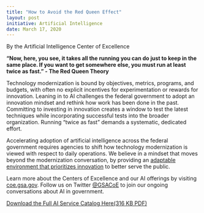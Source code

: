 ```yaml
---
title: "How to Avoid the Red Queen Effect"
layout: post
initiative: Artificial Intelligence
date: March 17, 2020
---
```

By the Artificial Intelligence Center of Excellence

**“Now, here, you see, it takes all the running you can do just to keep in the same place. If you want to get somewhere else, you
must run at least twice as fast.” - The Red Queen Theory**

Technology modernization is bound by objectives, metrics, programs, and budgets, with often no explicit incentives for experimentation 
or rewards for innovation. Leaning in to AI challenges the federal government to adopt an innovation mindset and rethink how 
work has been done in the past. Committing to  investing in innovation creates a window to test the latest techniques while 
incorporating successful tests into the broader organization. Running “twice as fast” demands a systematic, dedicated effort.
 
Accelerating adoption of artificial intelligence across the federal government requires agencies to shift how technology modernization
is viewed with respect to daily operations. We believe in a mindset that moves beyond the modernization conversation, by providing 
an <a href="https://www.gsa.gov/blog/2020/02/20/moving-beyond-modernization-adapt-to-better-serve-the-public">adaptable environment that prioritizes innovation</a> to better serve the public.

Learn more about the Centers of Excellence and our AI offerings by visiting <a href="https://coe.gsa.gov/">coe.gsa.gov</a>. Follow us on Twitter <a href="https://twitter.com/GSACoE">@GSACoE</a> to join our ongoing conversations about AI in government.

<a href="{{site.baseurl}}/docs/2020/AIServiceCatalog08.20.pdf" class="usa-button" download>Download the Full AI Service Catalog Here(316 KB PDF)</a>
